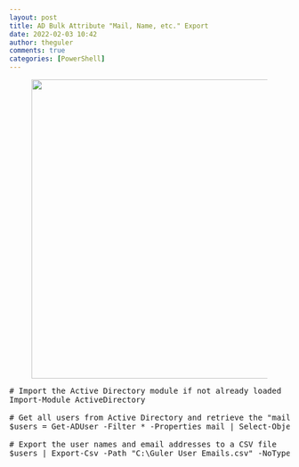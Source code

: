 ```yaml
---
layout: post
title: AD Bulk Attribute "Mail, Name, etc." Export
date: 2022-02-03 10:42
author: theguler
comments: true
categories: [PowerShell]
---
```

<!-- wp:image {"id":2148,"width":"537px","height":"auto","sizeSlug":"large","linkDestination":"none"} -->
<figure class="wp-block-image size-large is-resized"><img src="https://theguler.wordpress.com/wp-content/uploads/2022/02/powershell-as-admin.webp?w=1024" alt="" class="wp-image-2148" style="width:537px;height:auto" /></figure>
<!-- /wp:image -->

<!-- wp:preformatted -->
<pre class="wp-block-preformatted"># Import the Active Directory module if not already loaded
Import-Module ActiveDirectory

# Get all users from Active Directory and retrieve the "mail" attribute
$users = Get-ADUser -Filter * -Properties mail | Select-Object <strong>Name, mail</strong>

# Export the user names and email addresses to a CSV file
$users | Export-Csv -Path "C:\Guler_User_Emails.csv" -NoTypeInformation</pre>
<!-- /wp:preformatted -->

<!-- wp:paragraph -->
<p></p>
<!-- /wp:paragraph -->
